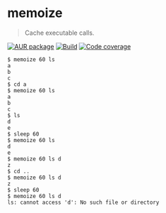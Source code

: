 # memoize

> Cache executable calls.

[![AUR package](https://img.shields.io/aur/version/memoize)](https://aur.archlinux.org/packages/memoize)
[![Build](https://img.shields.io/travis/aureooms/memoize/master.svg)](https://travis-ci.org/aureooms/memoize/branches)
[![Code coverage](https://img.shields.io/codecov/c/github/aureooms/memoize.svg)](https://codecov.io/gh/aureooms/memoize)

```shell
$ memoize 60 ls
a
b
c
$ cd a
$ memoize 60 ls
a
b
c
$ ls
d
e
$ sleep 60
$ memoize 60 ls
d
e
$ memoize 60 ls d
z
$ cd ..
$ memoize 60 ls d
z
$ sleep 60
$ memoize 60 ls d
ls: cannot access 'd': No such file or directory
```
